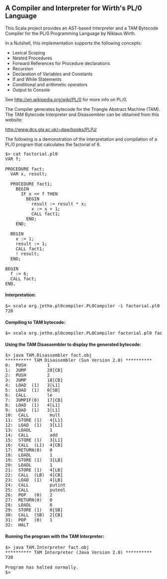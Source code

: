 ## A Compiler and Interpreter for Wirth's PL/0 Language


This Scala project provides an AST-based Interpreter and a TAM Bytecode Compiler for the PL/0 Programming Language by Niklaus Wirth.  

In a Nutshell, this implementation supports the following concepts:

* Lexical Scoping
* Nested Procedures
* Forward References for Procedure declarations
* Recursion 
* Declaration of Variables and Constants 
* If and While Statements
* Conditional and arithmetic operators 
* Output to Console

See http://en.wikipedia.org/wiki/PL/0 for more info on PL/0.

The Compiler generates bytecode for the Triangle Abstract Machine (TAM).  
The TAM Bytecode Interpreter and Disassembler can be obtained from this website:

http://www.dcs.gla.ac.uk/~daw/books/PLPJ/

The following is a demonstration of the interpretation and compilation of a PL/0 program that calculates the factorial of 6.

<pre>
$> cat factorial.pl0
VAR f;

PROCEDURE fact;
  VAR x, result;
  
  PROCEDURE fact1;
    BEGIN
      IF x &lt;= f THEN
        BEGIN
          result := result * x;
          x := x + 1;
          CALL fact1;
        END;
    END;
    
  BEGIN
    x := 1;
    result := 1;
    CALL fact1;
    ! result;
  END;

BEGIN
  f := 6;  
  CALL fact;
END.
</pre>


#### Interpretation:

<pre>
$> scala org.jetho.pl0compiler.PL0Compiler -i factorial.pl0 
720
</pre>


#### Compiling to TAM bytecode:

<pre>
$> scala org.jetho.pl0compiler.PL0Compiler factorial.pl0 fact.obj
</pre>

#### Using the TAM Disassembler to display the generated bytecode:
<pre>
$> java TAM.Disassembler fact.obj
********** TAM Disassembler (Sun Version 2.0) **********
0:  PUSH        1
1:  JUMP        28[CB]
2:  PUSH        2
3:  JUMP        18[CB]
4:  LOAD  (1)   3[L1]
5:  LOAD  (1)   0[SB]
6:  CALL        le      
7:  JUMPIF(0)   17[CB]
8:  LOAD  (1)   4[L1]
9:  LOAD  (1)   3[L1]
10:  CALL        mult    
11:  STORE (1)   4[L1]
12:  LOAD  (1)   3[L1]
13:  LOADL       1
14:  CALL        add     
15:  STORE (1)   3[L1]
16:  CALL  (L1)  4[CB]
17:  RETURN(0)   0
18:  LOADL       1
19:  STORE (1)   3[LB]
20:  LOADL       1
21:  STORE (1)   4[LB]
22:  CALL  (LB)  4[CB]
23:  LOAD  (1)   4[LB]
24:  CALL        putint  
25:  CALL        puteol  
26:  POP   (0)   2
27:  RETURN(0)   0
28:  LOADL       6
29:  STORE (1)   0[SB]
30:  CALL  (SB)  2[CB]
31:  POP   (0)   1
32:  HALT  
</pre>

#### Running the program with the TAM Interpreter:

<pre>
$> java TAM.Interpreter fact.obj 
********** TAM Interpreter (Java Version 2.0) **********
720

Program has halted normally.
$> 
</pre>


